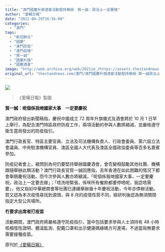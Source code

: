 ```yaml
---
title: "澳門國慶升旗酒會活動堅持舉辦　賀一誠：政治上一定要做"
author: "愛瞞日報"
date: "2021-09-29T16:56:00"
categories:
  - "澳門"
tags:
  - "新冠肺炎"
  - "國慶"
  - "澳門防疫"
  - "澳門疫情"
  - "賀一誠"
  - "國慶升旗"
  - "國慶酒會"
image: "http://web.archive.org/web/2021im_/https://assets.thestandnews.com/media/photos/5309247049860246390.jpg"
original_url: "thestandnews.com/澳門/澳門國慶升旗酒會活動堅持舉辦-賀一誠政治上一定要做"
---
```

![](http://web.archive.org/web/2021im_/https://assets.thestandnews.com/media/photos/5309247049860246390.jpg)
> 《愛瞞日報》製圖

**賀一誠：呢個係我哋國家大事　一定要慶祝**

澳門政府發出新聞稿指，慶祝中國成立 72 周年升旗儀式及酒會將於 10 月 1 日早上舉行，為配合澳門特區政府防疫工作，兩項活動的參與人數將縮減，並嚴格遵守衛生當局發出的防疫指引。

澳門行政長官、特區主要官員、立法及司法機構負責人、行政會委員、第六屆立法會議員、中央駐澳機構官員、澳區全國人大代表及澳區全國政協委員等百多名嘉賓參加。

防疫記者會上，被問到為何仍要堅持舉辦國慶酒會，會否變相鼓勵其他社團、機構跟隨舉辦此類活動？澳門行政長官賀一誠回應指，去年香港在如此困難的情況下都會舉辧慶祝活動，而今次參與人數亦將縮減，「呢個係我哋國家大事，一定要慶祝，政治上一定要去做」；「唔洗咁緊張，係咪所有餐飲都要停哂呢，我諗唔需要」，他又指如中華總商會等社團已連續舉辦幾十年慶祝活動，今年亦停辦活動。賀又認為本次疫情尋找到源頭，與 8 月的疫情性質不同，經研判後認為無須關閉指定大型公共場所。

**冇要求出席者打疫苗**

活動期間，澳門政府將嚴格遵守防疫指引，當中包括要求參與人士須持有 48 小時核檢陰性證明、體溫監測、配戴口罩和出示健康碼綠碼方可進場，不過當局無要求需要接種疫苗。

原刊於[《愛瞞日報》](http://web.archive.org/web/20211229132533/https://www.facebook.com/macauconcealers/posts/4347054145363653/)